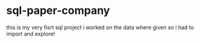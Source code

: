 # sql-paper-company
this is my very fisrt sql project i worked on 
the data where given so i had to import and explore!
